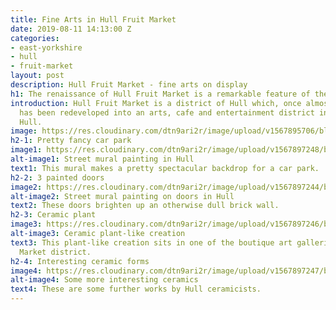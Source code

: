```yaml
---
title: Fine Arts in Hull Fruit Market
date: 2019-08-11 14:13:00 Z
categories:
- east-yorkshire
- hull
- fruit-market
layout: post
description: Hull Fruit Market - fine arts on display
h1: The renaissance of Hull Fruit Market is a remarkable feature of the city's urban regeneration
introduction: Hull Fruit Market is a district of Hull which, once almost derelict,
  has been redeveloped into an arts, cafe and entertainment district in the city of
  Hull.
image: https://res.cloudinary.com/dtn9ari2r/image/upload/v1567895706/blog/IMG_0008.jpg
h2-1: Pretty fancy car park
image1: https://res.cloudinary.com/dtn9ari2r/image/upload/v1567897248/blog/IMG_0011.jpg
alt-image1: Street mural painting in Hull
text1: This mural makes a pretty spectacular backdrop for a car park.
h2-2: 3 painted doors
image2: https://res.cloudinary.com/dtn9ari2r/image/upload/v1567897244/blog/IMG_0010.jpg
alt-image2: Street mural painting on doors in Hull
text2: These doors brighten up an otherwise dull brick wall.
h2-3: Ceramic plant
image3: https://res.cloudinary.com/dtn9ari2r/image/upload/v1567897246/blog/IMG_0012.jpg
alt-image3: Ceramic plant-like creation
text3: This plant-like creation sits in one of the boutique art galleries in the Fruit
  Market district.
h2-4: Interesting ceramic forms
image4: https://res.cloudinary.com/dtn9ari2r/image/upload/v1567897247/blog/IMG_0013.jpg
alt-image4: Some more interesting ceramics
text4: These are some further works by Hull ceramicists.
---
```


